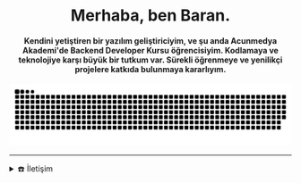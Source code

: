 ﻿<div align="center">

<h1> <span>Merhaba, ben Baran. </span></h1>
<h4> <span>Kendini yetiştiren bir yazılım geliştiriciyim, ve şu anda Acunmedya Akademi'de Backend Developer Kursu öğrencisiyim. Kodlamaya ve teknolojiye karşı büyük bir tutkum var. Sürekli öğrenmeye ve yenilikçi projelere katkıda bulunmaya kararlıyım.</span></h4>

</div>

  
<div align="center">

  <a href="http://baranuygur.com/">
  <img  src="https://github.com/Trustedev/Trustedev/blob/main/resources/grid-snake.svg" alt="snake" />
</a>
  
</div>

-----
<details>
  <summary>☎️ İletişim</summary>
<div>ß
  <samp>
    <h2 align="center">bağlantılar:</h2>
    <p align="center">
      <br/>
      <a href="https://www.linkedin.com/in/baranuygur/" target="blank"><img align="center"
         src="https://img.shields.io/badge/linkedin-%231DA1F2.svg?style=for-the-badge&logo=linkedin&logoColor=white"
         alt="baran" height="30"/></a>
      <a href="mailto:baranuygur@protonmail.com" target="blank"><img align="center"
         src="https://img.shields.io/badge/gmail-EA4335.svg?style=for-the-badge&logo=gmail&logoColor=white"
         alt="baran" height="30"/></a>
    </p>
  <p align="center">
      <a href="https://instagram.com/baran.uyg" target="blank"><img align="center"
         src="https://img.shields.io/badge/instagram-%23E4405F.svg?style=for-the-badge&logo=Instagram&logoColor=white"
         alt="baran" height="30"/></a>
      <a href="https://wa.me/+905393660592" target="blank"><img align="center"
         src="https://img.shields.io/badge/whatsapp-4B7F1.svg?style=for-the-badge&logo=whatsapp&logoColor=white"
         alt="baran" height="30"/></a>     
      <br>
    </p>
  </samp>
</div>
</details>

